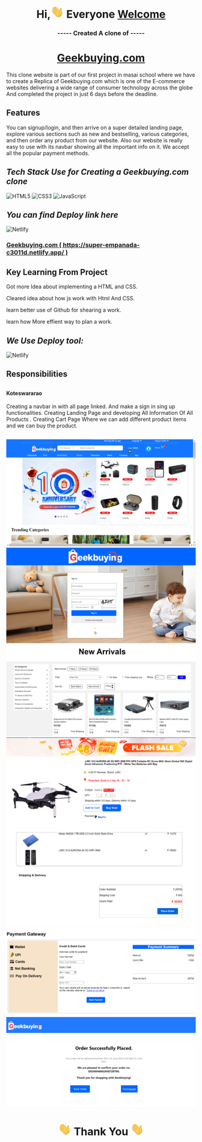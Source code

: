 
<h1 align="center"> Hi,<img style="width: 35px;" src="https://raw.githubusercontent.com/ABSphreak/ABSphreak/master/gifs/Hi.gif" alt=""> Everyone <a href="https://super-empanada-c3011d.netlify.app/" target="_blank"> Welcome </a></h1>
<h3 align="center" >-----  Created A clone of  -----</h3>
<h1 align="center"><a href="https://super-empanada-c3011d.netlify.app/" target="_blank"> Geekbuying.com</a></h1>

<p>
This clone website is part of our first project in masai school where we have to create a Replica of Geekbuying.com which is one of the E-commerce websites 
  delivering a wide range of consumer technology across the globe And completed the project in just 6 days before the deadline.
</p>

 ## Features
You can signup/login, and then arrive on
a super detailed landing page,
explore various sections
such as new and bestselling, various categories,
and then order any product from our website.
Also our website is really easy to use with its 
navbar showing all the important info on it.
We accept all the popular payment methods.


<h2 align="left"><i>Tech Stack Use for Creating a Geekbuying.com clone</i></h2>
<div align="left">
<img alt="HTML5" src="https://img.shields.io/badge/html5-%23E34F26.svg?style=for-the-badge&logo=html5&logoColor=white"/>
<img alt="CSS3" src="https://img.shields.io/badge/css3-%231572B6.svg?style=for-the-badge&logo=css3&logoColor=white"/> 
<img alt="JavaScript" src="https://img.shields.io/badge/javascript-%23323330.svg?style=for-the-badge&logo=javascript&logoColor=%23F7DF1E"/>
</div>

<h2 align="left"><i>You can find Deploy link here</i></h2>
  <img alt="Netlify" src="https://img.shields.io/badge/Netlify-00C7B7?style=for-the-badge&logo=netlify&logoColor=white"/>
<h3 align="left"><a href="https://super-empanada-c3011d.netlify.app/" target="_blank"> Geekbuying.com ( https://super-empanada-c3011d.netlify.app/ )</a></h3>

<h2>Key Learning From Project</h2>
<p>Got more Idea about implementing a HTML and CSS.</p>
<p>Cleared idea about how js work with Html And CSS.</p>
<p>learn better use of Github for shearing a work.</p>
<p>learn how More effient way to plan a work.</p>

<h2 align="left"><i> We Use Deploy tool:</i></h2>
<div align="left">
  <img alt="Netlify" src="https://img.shields.io/badge/Netlify-00C7B7?style=for-the-badge&logo=netlify&logoColor=white"/>
</div>
<h2>Responsibilities<h2>
<h4>Koteswararao </h4>
<p>Creating a navbar in with all page linked. And make a sign in sing up functionalities. Creating Landing Page and developing All Information Of All Products .
  Creating Cart Page Where we can add different product items and we can buy the product.</p>
 <div style="display: grid; grid-template-columns: repeat(2,1fr); gap:20px" >

<!--   <img style="width: 100%;" src="https://github.com/thecodervaibhav/Orbitz.com-clone/blob/main/src/2.png" alt="">
  <img style="width: 100%;" src="https://github.com/thecodervaibhav/Orbitz.com-clone/blob/main/src/3.png" alt=""> -->
 </div>
  
  
  
![GeekBuying](/assets/geekbuying_cone.png)
![GeekBuying](/assets/gb%20login.png)
![GeekBuying](/assets/gb%20new%20arr.png)
![GeekBuying](/assets/gb%20product%20page.png)
![GeekBuying](/assets/shipping2.png)
![GeekBuying](/assets/payment.png)
![GeekBuying](/assets/final.png)


<h1 align="center"> <img style="width: 35px;" src="https://raw.githubusercontent.com/ABSphreak/ABSphreak/master/gifs/Hi.gif" alt=""> Thank You <img style="width: 35px;" src="https://raw.githubusercontent.com/ABSphreak/ABSphreak/master/gifs/Hi.gif" alt=""> <a href="https://reliable-llama-c038f5.netlify.app/" target="_blank"> </a></h1>
